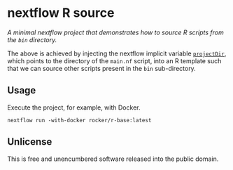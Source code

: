 # nextflow R source

_A minimal nextflow project that demonstrates how to source R scripts from the
`bin` directory._

The above is achieved by injecting the nextflow implicit variable
[`projectDir`](https://www.nextflow.io/docs/latest/script.html#implicit-variables),
which points to the directory of the `main.nf` script, into an R template such
that we can source other scripts present in the `bin` sub-directory.

## Usage

Execute the project, for example, with Docker.

```shell
nextflow run -with-docker rocker/r-base:latest
```

## Unlicense

This is free and unencumbered software released into the public domain.
